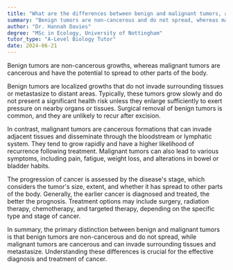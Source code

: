 ```yaml
---
title: "What are the differences between benign and malignant tumors, and how do they relate to cancer progression?"
summary: "Benign tumors are non-cancerous and do not spread, whereas malignant tumors are cancerous and have the potential to metastasize to other body parts."
author: "Dr. Hannah Davies"
degree: "MSc in Ecology, University of Nottingham"
tutor_type: "A-Level Biology Tutor"
date: 2024-06-21
---
```


Benign tumors are non-cancerous growths, whereas malignant tumors are cancerous and have the potential to spread to other parts of the body.

Benign tumors are localized growths that do not invade surrounding tissues or metastasize to distant areas. Typically, these tumors grow slowly and do not present a significant health risk unless they enlarge sufficiently to exert pressure on nearby organs or tissues. Surgical removal of benign tumors is common, and they are unlikely to recur after excision.

In contrast, malignant tumors are cancerous formations that can invade adjacent tissues and disseminate through the bloodstream or lymphatic system. They tend to grow rapidly and have a higher likelihood of recurrence following treatment. Malignant tumors can also lead to various symptoms, including pain, fatigue, weight loss, and alterations in bowel or bladder habits.

The progression of cancer is assessed by the disease's stage, which considers the tumor's size, extent, and whether it has spread to other parts of the body. Generally, the earlier cancer is diagnosed and treated, the better the prognosis. Treatment options may include surgery, radiation therapy, chemotherapy, and targeted therapy, depending on the specific type and stage of cancer.

In summary, the primary distinction between benign and malignant tumors is that benign tumors are non-cancerous and do not spread, while malignant tumors are cancerous and can invade surrounding tissues and metastasize. Understanding these differences is crucial for the effective diagnosis and treatment of cancer.
    